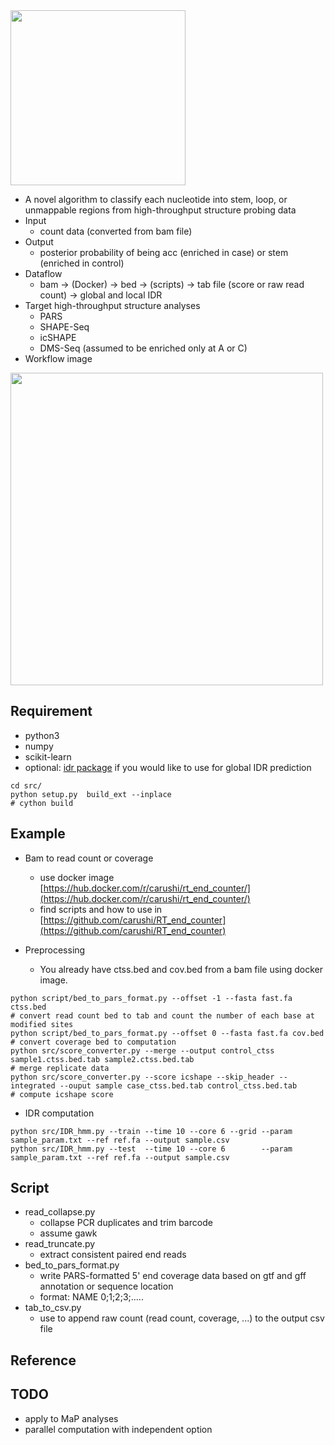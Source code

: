 <img src="https://sites.google.com/site/cawatchm/reactIDR_logo.png" width="280">

* A novel algorithm to classify each nucleotide into stem, loop, or unmappable regions from high-throughput structure probing data
* Input
	* count data (converted from bam file)
* Output
	* posterior probability of being acc (enriched in case) or stem (enriched in control)
* Dataflow
	* bam -> (Docker) -> bed -> (scripts) -> tab file (score or raw read count) -> global and local IDR
* Target high-throughput structure analyses
	* PARS
	* SHAPE-Seq
	* icSHAPE
	* DMS-Seq (assumed to be enriched only at A or C)
* Workflow image
<img src="https://sites.google.com/site/cawatchm/reactIDR_workflow.png" width="500">

## Requirement
* python3
* numpy
* scikit-learn
* optional: [idr package](https://github.com/nboley/idr) if you would like to use for global IDR prediction

```
cd src/
python setup.py  build_ext --inplace
# cython build
```

## Example

* Bam to read count or coverage
	* use docker image [https://hub.docker.com/r/carushi/rt_end_counter/](https://hub.docker.com/r/carushi/rt_end_counter/)
	* find scripts and how to use in [https://github.com/carushi/RT_end_counter](https://github.com/carushi/RT_end_counter)


* Preprocessing
	* You already have ctss.bed and cov.bed from a bam file using docker image.
```
python script/bed_to_pars_format.py --offset -1 --fasta fast.fa ctss.bed
# convert read count bed to tab and count the number of each base at modified sites
python script/bed_to_pars_format.py --offset 0 --fasta fast.fa cov.bed
# convert coverage bed to computation
python src/score_converter.py --merge --output control_ctss sample1.ctss.bed.tab sample2.ctss.bed.tab
# merge replicate data
python src/score_converter.py --score icshape --skip_header --integrated --ouput sample case_ctss.bed.tab control_ctss.bed.tab
# compute icshape score
```

* IDR computation
```
python src/IDR_hmm.py --train --time 10 --core 6 --grid --param sample_param.txt --ref ref.fa --output sample.csv
python src/IDR_hmm.py --test  --time 10 --core 6        --param sample_param.txt --ref ref.fa --output sample.csv
```

## Script
* read_collapse.py
	* collapse PCR duplicates and trim barcode
	* assume gawk
* read_truncate.py
	* extract consistent paired end reads
* bed_to_pars_format.py
	* write PARS-formatted 5' end coverage data based on gtf and gff annotation or sequence location
	* format: NAME <tab> 0;1;2;3;.....
* tab_to_csv.py
	* use to append raw count (read count, coverage, ...) to the output csv file

## Reference

## TODO
* apply to MaP analyses
* parallel computation with independent option
